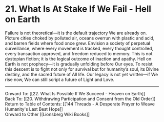 # 21. What Is At Stake If We Fail - Hell on Earth

Failure is not theoretical—it is the default trajectory We are already on. Picture cities choked by polluted air, oceans overrun with plastic and acid, and barren fields where food once grew. Envision a society of perpetual surveillance, where every movement is tracked, every thought controlled, every transaction approved, and freedom reduced to memory. This is not dystopian fiction; it is the logical outcome of inaction and apathy. Hell on Earth is not prophecy—it is gradually unfolding before Our eyes. To resist this descent is to fight not only for survival but for humanity’s soul, its Divine destiny, and the sacred future of All life. Our legacy is not yet written—if We rise now, We can still script a future of Light and Love.

____

Onward To: [[22. What Is Possible If We Succeed - Heaven on Earth]]  
Back To: [[20. Withdrawing Participation and Consent from the Old Order]]  
Return to Table of Contents: [[144 Threads - A Desperate Prayer to Weave Humanity's Last Best Hope]]  
Onward to Other [[Lionsberg Wiki Books]]  

